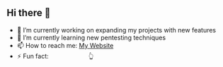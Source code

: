 ## Hi there 👋

- 🔭 I’m currently working on expanding my projects with new features
- 🌱 I’m currently learning new pentesting techniques
- 📫 How to reach me: [My Website](wajihtarkhani.site)
- ⚡ Fun fact: &nbsp;&nbsp;&nbsp;&nbsp;&nbsp;&nbsp;&nbsp;&nbsp;&nbsp;&nbsp;&nbsp;&nbsp;&nbsp;&nbsp;&nbsp;&nbsp;&nbsp;&nbsp;&nbsp;&nbsp;&nbsp;&nbsp;👆

